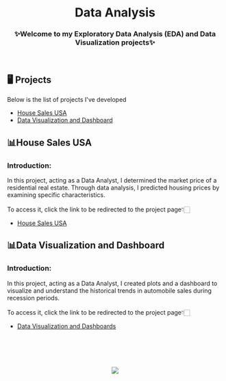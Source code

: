 <h1 align="center">Data Analysis</h1>

<h3 align="center">✨Welcome to my Exploratory Data Analysis (EDA) and Data Visualization projects✨</h2>
</br>

## 🖥️ Projects
Below is the list of projects I've developed

- [House Sales USA](#house-sales-usa)
- [Data Visualization and Dashboard](#data-visualization-and-dashboard)

## 📊House Sales USA
### Introduction:
In this project, acting as a Data Analyst, I determined the market price of a residential real estate. Through data analysis, I predicted housing prices by examining specific characteristics.
</br>
</br>
To access it, click the link to be redirected to the project page👇🏻
- [House Sales USA](https://github.com/gut0oliveira/Data-Analysis-Insights/tree/main/House-Sales-USA)

## 📊Data Visualization and Dashboard
### Introduction:
In this project, acting as a Data Analyst, I created plots and a dashboard to visualize and understand the historical trends in automobile sales during recession periods.
</br>
</br>
To access it, click the link to be redirected to the project page👇🏻
- [Data Visualization and Dashboards](https://github.com/gut0oliveira/Data-Analysis-Insights/tree/main/Data-Visualization-Dashboards)
</br>
</br>
<h1 align="center">
  <img src="https://readme-typing-svg.herokuapp.com?font=Chakra+Petch&size=28&duration=2500&pause=200&color=2800F7&center=true&width=800&lines=Thanks+for+your+attention!;" />
</h1>
